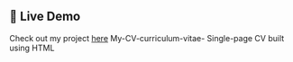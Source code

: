## 🔗 Live Demo  
Check out my project [here](file:///C:/Users/chaud/OneDrive/Desktop/index.html/PracticeQs/CSSpart3.html/Cv.html)
My-CV-curriculum-vitae-
Single-page CV built using HTML
